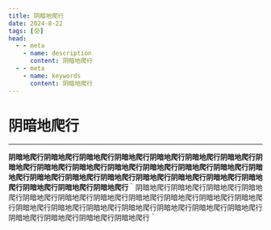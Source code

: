 ```yaml
---
title: 阴暗地爬行
date: 2024-8-22
tags: [😰]
head:
  - - meta
    - name: description
      content: 阴暗地爬行
  - - meta
    - name: keywords
      content: 阴暗地爬行
---
```


# 阴暗地爬行

--- 

**阴暗地爬行阴暗地爬行阴暗地爬行阴暗地爬行阴暗地爬行阴暗地爬行阴暗地爬行阴暗地爬行阴暗地爬行阴暗地爬行阴暗地爬行阴暗地爬行阴暗地爬行阴暗地爬行阴暗地爬行阴暗地爬行阴暗地爬行阴暗地爬行阴暗地爬行阴暗地爬行阴暗地爬行阴暗地爬行阴暗地爬行阴暗地爬行阴暗地爬行**｀阴暗地爬行阴暗地爬行阴暗地爬行阴暗地爬行阴暗地爬行阴暗地爬行阴暗地爬行阴暗地爬行阴暗地爬行阴暗地爬行阴暗地爬行阴暗地爬行阴暗地爬行阴暗地爬行阴暗地爬行阴暗地爬行阴暗地爬行阴暗地爬行阴暗地爬行阴暗地爬行阴暗地爬行阴暗地爬行｀